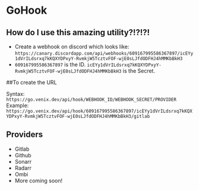# GoHook

## How do I use this amazing utility?!?!?!

- Create a webhook on discord which looks like: `https://canary.discordapp.com/api/webhooks/609167995586367897/icEYy1dVrILdsrxq7kKQXYDPxyY-RvmkjW5TcztvFOF-wjE0sLJfdODFHJ4hMMKbBkH3`
- `609167995586367897` is the ID. `icEYy1dVrILdsrxq7kKQXYDPxyY-RvmkjW5TcztvFOF-wjE0sLJfdODFHJ4hMMKbBkH3` is the Secret.

##To create the URL

Syntax:  `https://go.venix.dev/api/hook/WEBHOOK_ID/WEBHOOK_SECRET/PROVIDER` <br>
Example: `https://go.venix.dev/api/hook/609167995586367897/icEYy1dVrILdsrxq7kKQXYDPxyY-RvmkjW5TcztvFOF-wjE0sLJfdODFHJ4hMMKbBkH3/gitlab`

## Providers

- Gitlab
- Github
- Sonarr
- Radarr
- Ombi
- More coming soon!

